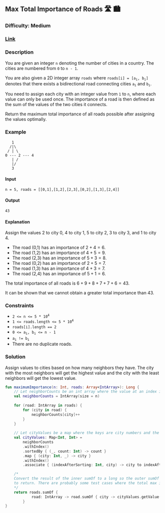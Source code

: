 ## Max Total Importance of Roads :motorway: :cityscape:
### Difficulty: Medium
### [Link](https://leetcode.com/problems/maximum-total-importance-of-roads/)

### Description
You are given an integer `n` denoting the number of cities in a country. The cities are numbered from `0` to `n - 1`.

You are also given a 2D integer array `roads` where <code>roads[i] = [a<sub>i</sub>, b<sub>i</sub>]</code> denotes that there exists a bidirectional road connecting cities <code>a<sub>i</sub></code> and <code>b<sub>i</sub></code>.

You need to assign each city with an integer value from `1` to `n`, where each value can only be used once. The importance of a road is then defined as the sum of the values of the two cities it connects.

Return the maximum total importance of all roads possible after assigning the values optimally.

### Example

```
   1
  /|\
 / | \
0 --- 2 --- 4
   | /
   |/
   3
```

#### Input
`n = 5, roads = [[0,1],[1,2],[2,3],[0,2],[1,3],[2,4]]`

#### Output
`43`

#### Explanation
Assign the values 2 to city 0, 4 to city 1, 5 to city 2, 3 to city 3, and 1 to city 4.

- The road (0,1) has an importance of $2 + 4 = 6$.
- The road (1,2) has an importance of $4 + 5 = 9$.
- The road (2,3) has an importance of $5 + 3 = 8$.
- The road (0,2) has an importance of $2 + 5 = 7$.
- The road (1,3) has an importance of $4 + 3 = 7$.
- The road (2,4) has an importance of $5 + 1 = 6$.

The total importance of all roads is $6 + 9 + 8 + 7 + 7 + 6 = 43$.

It can be shown that we cannot obtain a greater total importance than 43.

### Constraints
- <code>2 <= n <= 5 * 10<sup>4</sup></code>
- <code>1 <= roads.length <= 5 * 10<sup>4</sup></code>
- `roads[i].length == 2`
- <code>0 <= a<sub>i</sub>, b<sub>i</sub> <= n - 1</code>
- <code>a<sub>i</sub> != b<sub>i</sub></code>
- There are no duplicate roads.

### Solution
Assign values to cities based on how many neighbors they have. The city with the most neighbors will get the highest value and the city with the least neighbors will get the lowest value.

```kotlin
fun maximumImportance(n: Int, roads: Array<IntArray>): Long {
    // Let neighborCounts be an int array where the value at an index is how many neighbors the city whose number is that index has.
    val neighborCounts = IntArray(size = n)
    
    for (road: IntArray in roads) {
        for (city in road) {
            neighborCounts[city]++
        }
    }
    
    // Let cityValues be a map where the keys are city numbers and the values are the values we assign to them.
    val cityValues: Map<Int, Int> =
        neighborCounts
        .withIndex()
        .sortedBy { (_, count: Int) -> count }
        .map { (city: Int, _) -> city }
        .withIndex()
        .associate { (indexAfterSorting: Int, city) -> city to indexAfterSorting + 1 }

    /*
    Convert the result of the inner sumOf to a long so the outer sumOf returns a long, which is what this function is supposed
    to return. There are probably some test cases where the total max importance is bigger than the int max value.
    */
    return roads.sumOf {
            road: IntArray -> road.sumOf { city -> cityValues.getValue(city) }.toLong()
        }
}
```